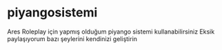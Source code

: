# piyangosistemi

Ares Roleplay için yapmış olduğum piyango sistemi kullanabilirsiniz
Eksik paylaşıyorum bazı şeylerini kendinizi geliştirin 

